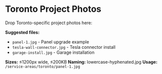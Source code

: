 # Toronto Project Photos

Drop Toronto-specific project photos here:

**Suggested files:**
- `panel-1.jpg` - Panel upgrade example
- `tesla-wall-connector.jpg` - Tesla connector install
- `garage-install.jpg` - Garage installation

**Sizes:** ≤1200px wide, ≤200KB
**Naming:** lowercase-hyphenated.jpg
**Usage:** `/service-areas/toronto/panel-1.jpg`